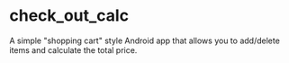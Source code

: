 # check_out_calc
A simple "shopping cart" style Android app that allows you to add/delete items and calculate the total price.
